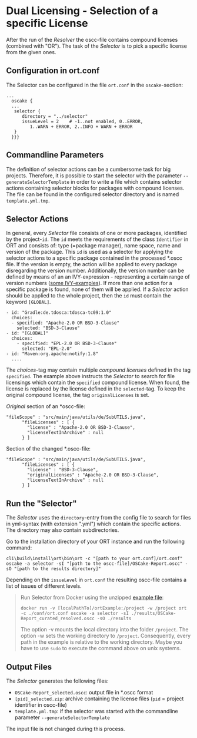 # Dual Licensing - Selection of a specific License

After the run of the *Resolver* the oscc-file contains compound licenses (combined with "OR"). The task of the *Selector* is to pick a specific license from the given ones.

## Configuration in ort.conf
The Selector can be configured in the file `ort.conf` in the `oscake`-section:

```ort { {
...
  oscake {
  ...
   selector {
      directory = "../selector"
      issueLevel = 2	# -1..not enabled, 0..ERROR, 
         1..WARN + ERROR, 2..INFO + WARN + ERROR
   }
  }}}
``` 

## Commandline Parameters
The definition of selector actions can be a cumbersome task for big projects. Therefore, it is possible to start the selector with the parameter `--generateSelectorTemplate` in order to write a file which contains selector actions containing selector blocks for packages with compound licenses. The file can be found in the configured selector directory and is named `template.yml.tmp`.


## Selector Actions
In general, every *Selector* file consists of one or more packages, identified by the project-`id`. The `id` meets the requirements of the class `Identifier` in ORT and consists of: type (=package manager), name space, name and version of the package. This `id` is used as a selector for applying the selector actions to a specific package contained in the processed \*.oscc file. If the version is empty, the action will be applied to every package disregarding the version number. Additionally, the version number can be defined by means of an an IVY-expression - representing a certain range of version numbers ([some IVY-examples](http://ant.apache.org/ivy/history/2.4.0/settings/version-matchers.html)). If more than one action for a specific package is found, none of them will be applied. If a *Selector* action should be applied to the whole project, then the `id` must contain the keyword `[GLOBAL]`.

```
- id: "Gradle:de.tdosca:tdosca-tc09:1.0"
  choices:
  - specified: "Apache-2.0 OR BSD-3-Clause"
    selected: "BSD-3-Clause"
- id: "[GLOBAL]"
  choices:
    - specified: "EPL-2.0 OR BSD-3-Clause"
      selected: "EPL-2.0"
- id: "Maven:org.apache:notify:1.8"
  ....
```

The *choices*-tag may contain multiple *compound licenses* defined in the tag `specified`. The example above instructs the *Selector* to search for file licensings which contain the `specified` compound license. When found, the license is replaced by the license defined in the `selected`-tag. To keep the original compound license, the tag `originalLicenses` is set.

*Original* section of an \*oscc-file:
```
"fileScope" : "src/main/java/utils/de/SubUTILS.java",
      "fileLicenses" : [ {
        "license" : "Apache-2.0 OR BSD-3-Clause",
        "licenseTextInArchive" : null
      } ]
```

Section of the changed \*.oscc-file:
```
"fileScope" : "src/main/java/utils/de/SubUTILS.java",
      "fileLicenses" : [ {
        "license" : "BSD-3-Clause",
        "originalLicenses" : "Apache-2.0 OR BSD-3-Clause",
        "licenseTextInArchive" : null
      } ]
```

## Run the "Selector"

The *Selector* uses the `directory`-entry from the config file to search for files in yml-syntax (with extension ".yml") which contain the specific actions. The directory may also contain subdirectories.

Go to the installation directory of your ORT instance and run the following command:

`cli\build\install\ort\bin\ort -c "[path to your ort.conf]/ort.conf" oscake -a selector -sI "[path to the oscc-file]/OSCake-Report.oscc" -sO "[path to the results directory]"`

Depending on the `issueLevel` in `ort.conf` the resulting oscc-file contains a list of issues of different levels.

> Run Selector from Docker using the unzipped [example file](./examples/versionMay2022/ortExample.zip):  
>
> `docker run -v [localPathTo]/ortExample:/project -w /project ort -c ./conf/ort.conf oscake -a selector -sI ./results/OSCake-Report_curated_resolved.oscc -sO ./results`
>
> The option -v mounts the local directory into the folder `/project`. The option -w sets the working directory to `/project`. Consequently, every path in the example is relative to the working directory. Maybe you have to use `sudo` to execute the command above on unix systems.

## Output Files
The *Selector* generates the following files:

* `OSCake-Report_selected.oscc`: output file in *.oscc format 
* `[pid]_selected.zip`: archive containing the license files (`pid` = project identifier in oscc-file)
* `template.yml.tmp`: if the selector was started with the commandline parameter `--generateSelectorTemplate`

The input file is not changed during this process.